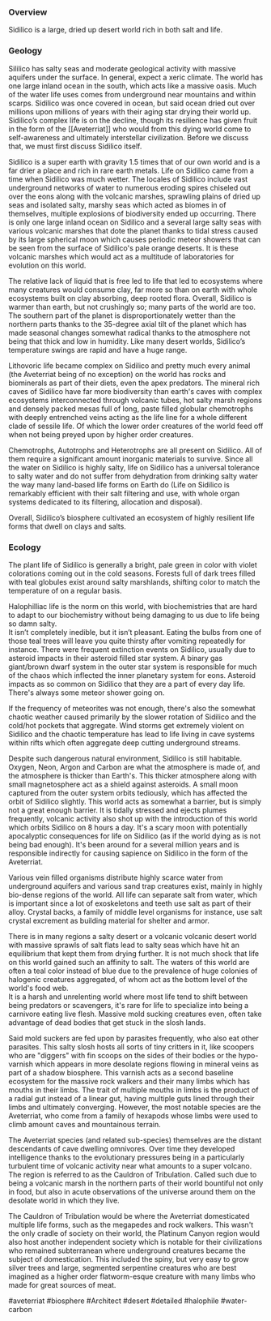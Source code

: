 ### Overview

Sidilico is a large, dried up desert world rich in both salt and life.

### Geology

Sililico has salty seas and moderate geological activity with massive aquifers under the surface.  In general, expect a xeric climate.  The world has one large inland ocean in the south, which acts like a massive oasis.  Much of the water life uses comes from underground near mountains and within scarps.  Sidilico was once covered in ocean, but said ocean dried out over millions upon millions of years with their aging star drying their world up.  Sidilico’s complex life is on the decline, though its resilience has given fruit in the form of the [[Aveterriat]] who would from this dying world come to self-awareness and ultimately interstellar civilization.
Before we discuss that, we must first discuss Sidilico itself.

Sidilico is a super earth with gravity 1.5 times that of our own world and is a far drier a place and rich in rare earth metals.  Life on Sidilico came from a time when Sidilico was much wetter.  The locales of Sidilico include vast underground networks of water to numerous eroding spires chiseled out over the eons along with the volcanic marshes, sprawling plains of dried up seas and isolated salty, marshy seas which acted as biomes in of themselves, multiple explosions of biodiversity ended up occurring.  There is only one large inland ocean on Sidilico and a several large salty seas with various volcanic marshes that dote the planet thanks to tidal stress caused by its large spherical moon which causes periodic meteor showers that can be seen from the surface of Sidilico's pale orange deserts.  It is these volcanic marshes which would act as a multitude of laboratories for evolution on this world.

The relative lack of liquid that is free led to life that led to ecosystems where many creatures would consume clay, far more so than on earth with whole ecosystems built on clay absorbing, deep rooted flora.  Overall, Sidilico is warmer than earth, but not crushingly so; many parts of the world are too.  The southern part of the planet is disproportionately wetter than the northern parts thanks to the 35-degree axial tilt of the planet which has made seasonal changes somewhat radical thanks to the atmosphere not being that thick and low in humidity.  Like many desert worlds, Sidilico’s temperature swings are rapid and have a huge range.

Lithovoric life became complex on Sidilico and pretty much every animal (the Aveterriat being of no exception) on the world has rocks and biominerals as part of their diets, even the apex predators.  The mineral rich caves of Sidilico have far more biodiversity than earth's caves with complex ecosystems interconnected through volcanic tubes, hot salty marsh regions and densely packed mesas full of long, paste filled globular chemotrophs with deeply entrenched veins acting as the life line for a whole different clade of sessile life.  Of which the lower order creatures of the world feed off when not being preyed upon by higher order creatures.

Chemotrophs, Autotrophs and Heterotrophs are all present on Sidilico.  All of them require a significant amount inorganic materials to survive. Since all the water on Sidilico is highly salty, life on Sidilico has a universal tolerance to salty water and do not suffer from dehydration from drinking salty water the way many land-based life forms on Earth do (Life on Sidilico is remarkably efficient with their salt filtering and use, with whole organ systems dedicated to its filtering, allocation and disposal).

Overall, Sidilico’s biosphere cultivated an ecosystem of highly resilient life forms that dwell on clays and salts.

### Ecology

The plant life of Sidilico is generally a bright, pale green in color with violet colorations coming out in the cold seasons.  Forests full of dark trees filled with teal globules exist around salty marshlands, shifting color to match the temperature of on a regular basis.   

Halophilliac life is the norm on this world, with biochemistries that are hard to adapt to our biochemistry without being damaging to us due to life being so damn salty.  
It isn’t completely inedible, but it isn’t pleasant.  Eating the bulbs from one of those teal trees will leave you quite thirsty after vomiting repeatedly for instance.  There were frequent extinction events on Sidilico, usually due to asteroid impacts in their asteroid filled star system.  A binary gas giant/brown dwarf system in the outer star system is responsible for much of the chaos which inflected the inner planetary system for eons.  Asteroid impacts as so common on Sidilico that they are a part of every day life.  There's always some meteor shower going on.  

If the frequency of meteorites was not enough, there's also the somewhat chaotic weather caused primarily by the slower rotation of Sidilico and the cold/hot pockets that aggregate.  Wind storms get extremely violent on Sidilico and the chaotic temperature has lead to life living in cave systems within rifts which often aggregate deep cutting underground streams.

Despite such dangerous natural environment, Sidilico is still habitable.  Oxygen, Neon, Argon and Carbon are what the atmosphere is made of, and the atmosphere is thicker than Earth's.  This thicker atmosphere along with small magnetosphere act as a shield against asteroids.  A small moon captured from the outer system orbits tediously, which has affected the orbit of Sidilico slightly.  This world acts as somewhat a barrier, but is simply not a great enough barrier.  It is tidally stressed and ejects plumes frequently, volcanic activity also shot up with the introduction of this world which orbits Sidilico on 8 hours a day.  It's a scary moon with potentially apocalyptic consequences for life on Sidilico (as if the world dying as is not being bad enough).  It's been around for a several million years and is responsible indirectly for causing sapience on Sidilico in the form of the Aveterriat.

Various vein filled organisms distribute highly scarce water from underground aquifers and various sand trap creatures exist, mainly in highly bio-dense regions of the world.   All life can separate salt from water, which is important since a lot of exoskeletons and teeth use salt as part of their alloy.  Crystal backs, a family of middle level organisms for instance, use salt crystal excrement as building material for shelter and armor.

There is in many regions a salty desert or a volcanic volcanic desert world with massive sprawls of salt flats lead to salty seas which have hit an equilibrium that kept them from drying further.  It is not much shock that life on this world gained such an affinity to salt.  The waters of this world are often a teal color instead of blue due to the prevalence of huge colonies of halogenic creatures aggregated, of whom act as the bottom level of the world's food web.  
It is a harsh and unrelenting world where most life tend to shift between being predators or scavengers, it's rare for life to specialize into being a carnivore eating live flesh.  Massive mold sucking creatures even, often take advantage of dead bodies that get stuck in the slosh lands.

Said mold suckers are fed upon by parasites frequently, who also eat other parasites.  This salty slosh hosts all sorts of tiny critters in it, like scoopers who are "diggers" with fin scoops on the sides of their bodies or the hypo-varnish which appears in more desolate regions flowing in mineral veins as part of a shadow biosphere.   This varnish acts as a second baseline ecosystem for the massive rock walkers and their many limbs which has mouths in their limbs.  The trait of multiple mouths in limbs is the product of a radial gut instead of a linear gut, having multiple guts lined through their limbs and ultimately converging.
However, the most notable species are the Aveterriat, who come from a family of hexapods whose limbs were used to climb amount caves and mountainous terrain.

The Aveterriat species (and related sub-species) themselves are the distant descendants of cave dwelling omnivores.  Over time they developed intelligence thanks to the evolutionary pressures being in a particularly turbulent time of volcanic activity near what amounts to a super volcano.  The region is referred to as the Cauldron of Tribulation.  Called such due to being a volcanic marsh in the northern parts of their world bountiful not only in food, but also in acute observations of the universe around them on the desolate world in which they live.

The Cauldron of Tribulation would be where the Aveterriat domesticated multiple life forms, such as the megapedes and rock walkers.  This wasn't the only cradle of society on their world, the Platinum Canyon region would also host another independent society which is notable for their civilizations who remained subterranean where underground creatures became the subject of domestication.  This included the spiny, but very easy to grow silver trees and large, segmented serpentine creatures who are best imagined as a higher order flatworm-esque creature with many limbs who made for great sources of meat.

#aveterriat
#biosphere 
#Architect 
#desert 
#detailed
#halophile
#water-carbon 